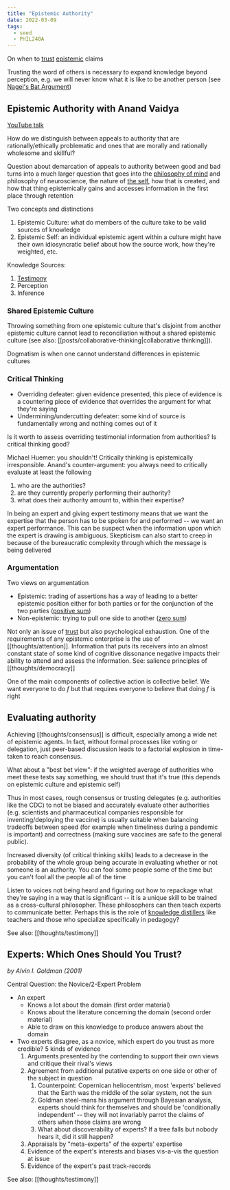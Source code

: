 ```yaml
---
title: "Epistemic Authority"
date: 2022-03-09
tags:
  - seed
  - PHIL240A
---
```


On when to [trust](thoughts/trust.md) [epistemic](thoughts/epistemology.md) claims

Trusting the word of others is necessary to expand knowledge beyond perception, e.g. we will never know what it is like to be another person (see [Nagel's Bat Argument](thoughts/Nagel's%20Bat%20Argument.md))

## Epistemic Authority with Anand Vaidya

[YouTube talk](https://www.youtube.com/watch?v=oPUbuLUiK5Y)

How do we distinguish between appeals to authority that are rationally/ethically problematic and ones that are morally and rationally wholesome and skillful?

Question about demarcation of appeals to authority between good and bad turns into a much larger question that goes into the [philosophy of mind](thoughts/philosophy%20of%20mind.md) and philosophy of neuroscience, the nature of [the self](thoughts/the%20Self.md), how that is created, and how that thing epistemically gains and accesses information in the first place through retention

Two concepts and distinctions

1. Epistemic Culture: what do members of the culture take to be valid sources of knowledge
2. Epistemic Self: an individual epistemic agent within a culture might have their own idiosyncratic belief about how the source work, how they're weighted, etc.

Knowledge Sources:

1. [Testimony](thoughts/testimony.md)
2. Perception
3. Inference

### Shared Epistemic Culture

Throwing something from one epistemic culture that's disjoint from another epistemic culture cannot lead to reconciliation without a shared epistemic culture (see also: [[posts/collaborative-thinking|collaborative thinking]]).

Dogmatism is when one cannot understand differences in epistemic cultures

### Critical Thinking

- Overriding defeater: given evidence presented, this piece of evidence is a countering piece of evidence that overrides the argument for what they're saying
- Undermining/undercutting defeater: some kind of source is fundamentally wrong and nothing comes out of it

Is it worth to assess overriding testimonial information from authorities? Is critical thinking good?

Michael Huemer: you shouldn't! Critically thinking is epistemically irresponsible. Anand's counter-argument: you always need to critically evaluate at least the following

1. who are the authorities?
2. are they currently properly performing their authority?
3. what does their authority amount to, within their expertise?

In being an expert and giving expert testimony means that we want the expertise that the person has to be spoken for and performed -- we want an expert performance. This can be suspect when the information upon which the expert is drawing is ambiguous. Skepticism can also start to creep in because of the bureaucratic complexity through which the message is being delivered

### Argumentation

Two views on argumentation

- Epistemic: trading of assertions has a way of leading to a better epistemic position either for both parties or for the conjunction of the two parties ([positive sum](thoughts/positive%20sum.md))
- Non-epistemic: trying to pull one side to another ([zero sum](thoughts/zero%20sum.md))

Not only an issue of [trust](thoughts/trust.md) but also psychological exhaustion. One of the requirements of any epistemic enterprise is the use of [[thoughts/attention]]. Information that puts its receivers into an almost constant state of some kind of cognitive dissonance negative impacts their ability to attend and assess the information. See: salience principles of [[thoughts/democracy]]

One of the main components of collective action is collective belief. We want everyone to do $f$ but that requires everyone to believe that doing $f$ is right

## Evaluating authority

Achieving [[thoughts/consensus]] is difficult, especially among a wide net of epistemic agents. In fact, without formal processes like voting or delegation, just peer-based discussion leads to a factorial explosion in time-taken to reach consensus.

What about a "best bet view": if the weighted average of authorities who meet these tests say something, we should trust that it's true (this depends on epistemic culture and epistemic self)

Thus in most cases, rough consensus or trusting delegates (e.g. authorities like the CDC) to not be biased and accurately evaluate other authorities (e.g. scientists and pharmaceutical companies responsible for inventing/deploying the vaccine) is usually suitable when balancing tradeoffs between speed (for example when timeliness during a pandemic is important) and correctness (making sure vaccines are safe to the general public).

Increased diversity (of critical thinking skills) leads to a decrease in the probability of the whole group being accurate in evaluating whether or not someone is an authority. You can fool some people some of the time but you can't fool all the people all of the time

Listen to voices not being heard and figuring out how to repackage what they're saying in a way that is significant -- it is a unique skill to be trained as a cross-cultural philosopher. These philosophers can then teach experts to communicate better. Perhaps this is the role of [knowledge distillers](thoughts/knowledge%20distillation.md) like teachers and those who specialize specifically in pedagogy?

See also: [[thoughts/testimony]]

## Experts: Which Ones Should You Trust?

_by Alvin I. Goldman (2001)_

Central Question: the Novice/2-Expert Problem

- An expert
  - Knows a lot about the domain (first order material)
  - Knows about the literature concerning the domain (second order material)
  - Able to draw on this knowledge to produce answers about the domain
- Two experts disagree, as a novice, which expert do you trust as more credible? 5 kinds of evidence
  1.  Arguments presented by the contending to support their own views and critique their rival's views
  2.  Agreement from additional putative experts on one side or other of the subject in question
      1. Counterpoint: Copernican heliocentrism, most 'experts' believed that the Earth was the middle of the solar system, not the sun
      2. Goldman steel-mans his argument through Bayesian analysis, experts should think for themselves and should be 'conditionally independent' -- they will not invariably parrot the claims of others when those claims are wrong
      3. What about discoverability of experts? If a tree falls but nobody hears it, did it still happen?
  3.  Appraisals by "meta-experts" of the experts' expertise
  4.  Evidence of the expert's interests and biases vis-a-vis the question at issue
  5.  Evidence of the expert's past track-records

See also: [[thoughts/testimony]]
